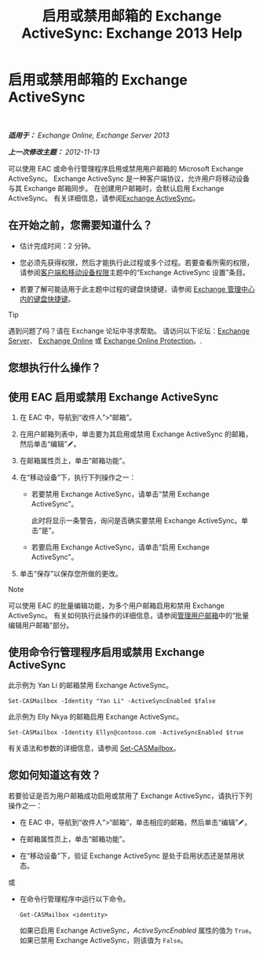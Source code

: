 ﻿---
title: '启用或禁用邮箱的 Exchange ActiveSync: Exchange 2013 Help'
TOCTitle: 启用或禁用邮箱的 Exchange ActiveSync
ms:assetid: dcf7c05b-b1b9-4b0f-800d-fec9f2ddc9e4
ms:mtpsurl: https://technet.microsoft.com/zh-cn/library/Bb124809(v=EXCHG.150)
ms:contentKeyID: 50556688
ms.date: 01/11/2018
mtps_version: v=EXCHG.150
ms.translationtype: HT
---

# 启用或禁用邮箱的 Exchange ActiveSync

 

_**适用于：** Exchange Online, Exchange Server 2013_

_**上一次修改主题：** 2012-11-13_

可以使用 EAC 或命令行管理程序启用或禁用用户邮箱的 Microsoft Exchange ActiveSync。 Exchange ActiveSync 是一种客户端协议，允许用户将移动设备与其 Exchange 邮箱同步。 在创建用户邮箱时，会默认启用 Exchange ActiveSync。 有关详细信息，请参阅[Exchange ActiveSync](exchange-activesync-exchange-2013-help.md)。

## 在开始之前，您需要知道什么？

  - 估计完成时间：2 分钟。

  - 您必须先获得权限，然后才能执行此过程或多个过程。若要查看所需的权限，请参阅[客户端和移动设备权限](clients-and-mobile-devices-permissions-exchange-2013-help.md)主题中的“Exchange ActiveSync 设置”条目。

  - 若要了解可能适用于此主题中过程的键盘快捷键，请参阅 [Exchange 管理中心内的键盘快捷键](keyboard-shortcuts-in-the-exchange-admin-center-exchange-online-protection-help.md)。

> [!TIP]  
> 遇到问题了吗？请在 Exchange 论坛中寻求帮助。 请访问以下论坛：<a href="https://go.microsoft.com/fwlink/p/?linkid=60612">Exchange Server</a>、 <a href="https://go.microsoft.com/fwlink/p/?linkid=267542">Exchange Online</a> 或 <a href="https://go.microsoft.com/fwlink/p/?linkid=285351">Exchange Online Protection</a>。.


## 您想执行什么操作？

## 使用 EAC 启用或禁用 Exchange ActiveSync

1.  在 EAC 中，导航到“收件人”\>“邮箱”。

2.  在用户邮箱列表中，单击要为其启用或禁用 Exchange ActiveSync 的邮箱，然后单击“编辑”![编辑图标](images/Bb124582.6f53ccb2-1f13-4c02-bea0-30690e6ea71d(EXCHG.150).gif "编辑图标")。

3.  在邮箱属性页上，单击“邮箱功能”。

4.  在“移动设备”下，执行下列操作之一：
    
      - 若要禁用 Exchange ActiveSync，请单击“禁用 Exchange ActiveSync”。
        
        此时将显示一条警告，询问是否确实要禁用 Exchange ActiveSync。单击“是”。
    
      - 若要启用 Exchange ActiveSync，请单击“启用 Exchange ActiveSync”。

5.  单击“保存”以保存您所做的更改。

> [!NOTE]  
> 可以使用 EAC 的批量编辑功能，为多个用户邮箱启用和禁用 Exchange ActiveSync。 有关如何执行此操作的详细信息，请参阅<a href="manage-user-mailboxes-exchange-2013-help.md">管理用户邮箱</a>中的“批量编辑用户邮箱”部分。


## 使用命令行管理程序启用或禁用 Exchange ActiveSync

此示例为 Yan Li 的邮箱禁用 Exchange ActiveSync。

    Set-CASMailbox -Identity "Yan Li" -ActiveSyncEnabled $false

此示例为 Elly Nkya 的邮箱启用 Exchange ActiveSync。

    Set-CASMailbox -Identity Ellyn@contoso.com -ActiveSyncEnabled $true

有关语法和参数的详细信息，请参阅 [Set-CASMailbox](https://technet.microsoft.com/zh-cn/library/bb125264\(v=exchg.150\))。

## 您如何知道这有效？

若要验证是否为用户邮箱成功启用或禁用了 Exchange ActiveSync，请执行下列操作之一：

  - 在 EAC 中，导航到“收件人”\>“邮箱”，单击相应的邮箱，然后单击“编辑”![编辑图标](images/Bb124582.6f53ccb2-1f13-4c02-bea0-30690e6ea71d(EXCHG.150).gif "编辑图标")。

  - 在邮箱属性页上，单击“邮箱功能”。

  - 在“移动设备”下，验证 Exchange ActiveSync 是处于启用状态还是禁用状态。

或

  - 在命令行管理程序中运行以下命令。
    
        Get-CASMailbox <identity>
    
    如果已启用 Exchange ActiveSync，*ActiveSyncEnabled* 属性的值为 `True`。如果已禁用 Exchange ActiveSync，则该值为 `False`。

